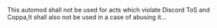 This automod shall not be used for acts which violate Discord ToS and Coppa,It shall also not be used in a case of abusing it...
